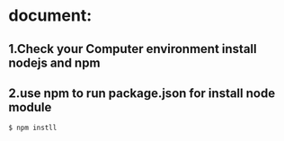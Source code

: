 # document:

## 1.Check your Computer environment install nodejs and npm

## 2.use npm to run package.json for install node module
`$ npm instll`
